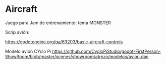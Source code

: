 # Aircraft
Juego para Jam de entrenamiento: tema MONSTER


Scrip avión:

https://godotengine.org/qa/63203/basic-aircraft-controls

Modelo avión CYclo Pi
https://github.com/CycloPiStudio/godot-FirstPerson-ShowRoom/blob/master/scenes/showroom/atrezo/modelos/avion.dae


